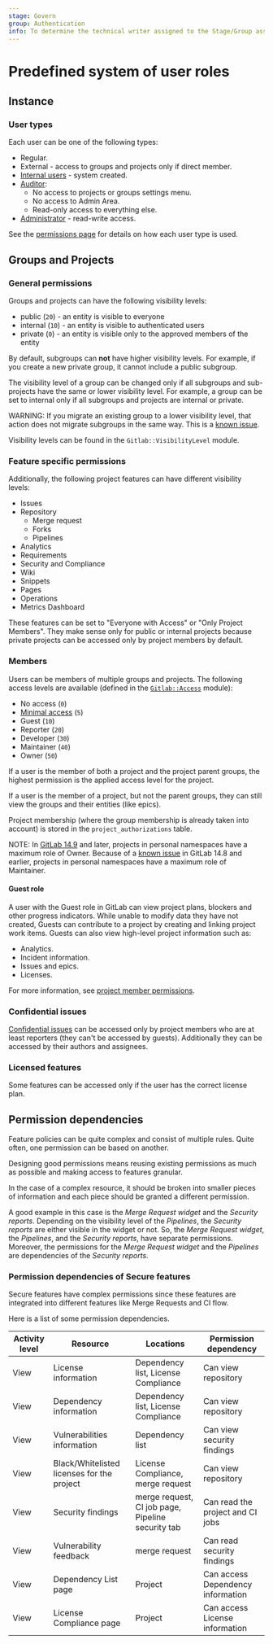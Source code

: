```yaml
---
stage: Govern
group: Authentication
info: To determine the technical writer assigned to the Stage/Group associated with this page, see https://about.gitlab.com/handbook/product/ux/technical-writing/#assignments
---
```


# Predefined system of user roles

## Instance

### User types

Each user can be one of the following types:

- Regular.
- External - access to groups and projects only if direct member.
- [Internal users](../internal_users.md) - system created.
- [Auditor](https://gitlab.com/gitlab-org/gitlab/-/blob/master/ee/app/policies/ee/base_policy.rb#L9):
  - No access to projects or groups settings menu.
  - No access to Admin Area.
  - Read-only access to everything else.
- [Administrator](https://gitlab.com/gitlab-org/gitlab/-/blob/master/app/policies/base_policy.rb#L6) - read-write access.

See the [permissions page](../../user/permissions.md) for details on how each user type is used.

## Groups and Projects

### General permissions

Groups and projects can have the following visibility levels:

- public (`20`) - an entity is visible to everyone
- internal (`10`) - an entity is visible to authenticated users
- private (`0`) - an entity is visible only to the approved members of the entity

By default, subgroups can **not** have higher visibility levels.
For example, if you create a new private group, it cannot include a public subgroup.

The visibility level of a group can be changed only if all subgroups and
sub-projects have the same or lower visibility level. For example, a group can be set
to internal only if all subgroups and projects are internal or private.

WARNING:
If you migrate an existing group to a lower visibility level, that action does not migrate subgroups
in the same way. This is a [known issue](https://gitlab.com/gitlab-org/gitlab/-/issues/22406).

Visibility levels can be found in the `Gitlab::VisibilityLevel` module.

### Feature specific permissions

Additionally, the following project features can have different visibility levels:

- Issues
- Repository
  - Merge request
  - Forks
  - Pipelines
- Analytics
- Requirements
- Security and Compliance
- Wiki
- Snippets
- Pages
- Operations
- Metrics Dashboard

These features can be set to "Everyone with Access" or "Only Project Members".
They make sense only for public or internal projects because private projects
can be accessed only by project members by default.

### Members

Users can be members of multiple groups and projects. The following access
levels are available (defined in the
[`Gitlab::Access`](https://gitlab.com/gitlab-org/gitlab/-/blob/master/lib/gitlab/access.rb)
module):

- No access (`0`)
- [Minimal access](../../user/permissions.md#users-with-minimal-access) (`5`)
- Guest (`10`)
- Reporter (`20`)
- Developer (`30`)
- Maintainer (`40`)
- Owner (`50`)

If a user is the member of both a project and the project parent groups, the
highest permission is the applied access level for the project.

If a user is the member of a project, but not the parent groups, they
can still view the groups and their entities (like epics).

Project membership (where the group membership is already taken into account)
is stored in the `project_authorizations` table.

NOTE:
In [GitLab 14.9](https://gitlab.com/gitlab-org/gitlab/-/issues/351211) and later, projects in personal namespaces have a maximum role of Owner.
Because of a [known issue](https://gitlab.com/gitlab-org/gitlab/-/issues/219299) in GitLab 14.8 and earlier, projects in personal namespaces have a maximum role of Maintainer.

#### Guest role

A user with the Guest role in GitLab can view project plans, blockers and other
progress indicators. While unable to modify data they have not created, Guests
can contribute to a project by creating and linking project work items. Guests
can also view high-level project information such as:

- Analytics.
- Incident information.
- Issues and epics.
- Licenses.

For more information, see [project member permissions](../../user/permissions.md#project-members-permissions).

### Confidential issues

[Confidential issues](../../user/project/issues/confidential_issues.md) can be accessed
only by project members who are at least
reporters (they can't be accessed by guests). Additionally they can be accessed
by their authors and assignees.

### Licensed features

Some features can be accessed only if the user has the correct license plan.

## Permission dependencies

Feature policies can be quite complex and consist of multiple rules.
Quite often, one permission can be based on another.

Designing good permissions means reusing existing permissions as much as possible
and making access to features granular.

In the case of a complex resource, it should be broken into smaller pieces of information
and each piece should be granted a different permission.

A good example in this case is the _Merge Request widget_ and the _Security reports_.
Depending on the visibility level of the _Pipelines_, the _Security reports_ are either visible
in the widget or not. So, the _Merge Request widget_, the _Pipelines_, and the _Security reports_,
have separate permissions. Moreover, the permissions for the _Merge Request widget_
and the _Pipelines_ are dependencies of the _Security reports_.

### Permission dependencies of Secure features

Secure features have complex permissions since these features are integrated
into different features like Merge Requests and CI flow.

 Here is a list of some permission dependencies.

| Activity level | Resource | Locations |Permission dependency|
|----------------|----------|-----------|-----|
| View | License information | Dependency list, License Compliance | Can view repository |
| View | Dependency information | Dependency list, License Compliance | Can view repository |
| View | Vulnerabilities information | Dependency list | Can view security findings |
| View | Black/Whitelisted licenses for the project | License Compliance, merge request  | Can view repository |
| View | Security findings | merge request, CI job page, Pipeline security tab | Can read the project and CI jobs |
| View | Vulnerability feedback | merge request | Can read security findings |
| View | Dependency List page | Project | Can access Dependency information |
| View | License Compliance page | Project | Can access License information|
